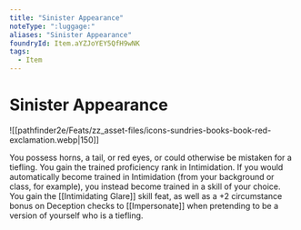 ```yaml
---
title: "Sinister Appearance"
noteType: ":luggage:"
aliases: "Sinister Appearance"
foundryId: Item.aYZJoYEY5QfH9wNK
tags:
  - Item
---
```


# Sinister Appearance
![[pathfinder2e/Feats/zz_asset-files/icons-sundries-books-book-red-exclamation.webp|150]]

You possess horns, a tail, or red eyes, or could otherwise be mistaken for a tiefling. You gain the trained proficiency rank in Intimidation. If you would automatically become trained in Intimidation (from your background or class, for example), you instead become trained in a skill of your choice. You gain the [[Intimidating Glare]] skill feat, as well as a +2 circumstance bonus on Deception checks to [[Impersonate]] when pretending to be a version of yourself who is a tiefling.
